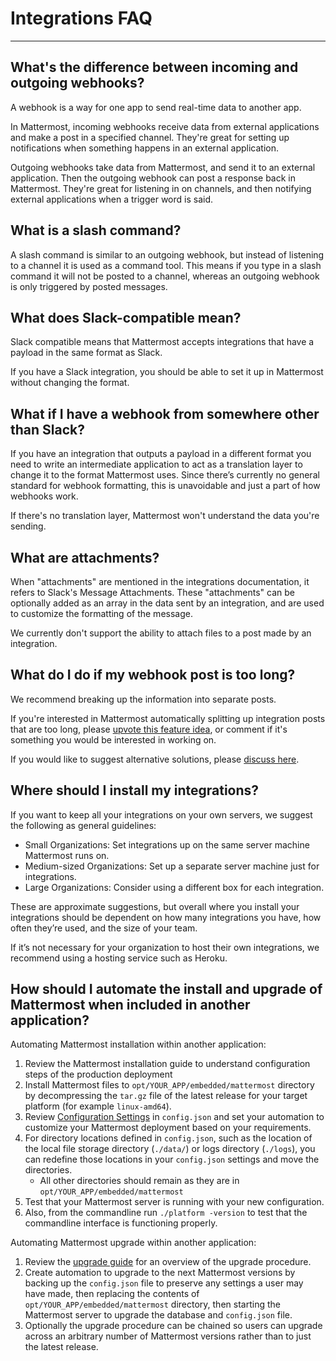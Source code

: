 # Integrations FAQ
---

## What's the difference between incoming and outgoing webhooks? 

A webhook is a way for one app to send real-time data to another app. 

In Mattermost, incoming webhooks receive data from external applications and make a post in a specified channel. They're great for setting up notifications when something happens in an external application. 

Outgoing webhooks take data from Mattermost, and send it to an external application. Then the outgoing webhook can post a response back in Mattermost. They're great for listening in on channels, and then notifying external applications when a trigger word is said. 

## What is a slash command? 

A slash command is similar to an outgoing webhook, but instead of listening to a channel it is used as a command tool. This means if you type in a slash command it will not be posted to a channel, whereas an outgoing webhook is only triggered by posted messages. 

## What does Slack-compatible mean?

Slack compatible means that Mattermost accepts integrations that have a payload in the same format as Slack.  

If you have a Slack integration, you should be able to set it up in Mattermost without changing the format.   

## What if I have a webhook from somewhere other than Slack? 

If you have an integration that outputs a payload in a different format you need to write an intermediate application to act as a translation layer to change it to the format Mattermost uses. Since there’s currently no general standard for webhook formatting, this is unavoidable and just a part of how webhooks work. 

If there's no translation layer, Mattermost won't understand the data you're sending. 

## What are attachments? 

When "attachments" are mentioned in the integrations documentation, it refers to Slack's Message Attachments. These "attachments" can be optionally added as an array in the data sent by an integration, and are used to customize the formatting of the message.

We currently don't support the ability to attach files to a post made by an integration. 

## What do I do if my webhook post is too long?

We recommend breaking up the information into separate posts. 

If you're interested in Mattermost automatically splitting up integration posts that are too long, please [upvote this feature idea](https://mattermost.uservoice.com/forums/306457-general/suggestions/13878750-automatically-break-long-responses-from-integratio), or comment if it's something you would be interested in working on. 

If you would like to suggest alternative solutions, please [discuss here](https://forum.mattermost.org/t/recommendations-for-handling-automation-that-wants-to-post-messages-longer-than-4000-characters-per-message/1393).

## Where should I install my integrations? 

If you want to keep all your integrations on your own servers, we suggest the following as general guidelines:

- Small Organizations: Set integrations up on the same server machine Mattermost runs on.  
- Medium-sized Organizations: Set up a separate server machine just for integrations.  
- Large Organizations: Consider using a different box for each integration.  

These are approximate suggestions, but overall where you install your integrations should be dependent on how many integrations you have, how often they’re used, and the size of your team. 

If it’s not necessary for your organization to host their own integrations, we recommend using a hosting service such as Heroku.

## How should I automate the install and upgrade of Mattermost when included in another application? 

Automating Mattermost installation within another application: 

1. Review the Mattermost installation guide to understand configuration steps of the production deployment 
2. Install Mattermost files to `opt/YOUR_APP/embedded/mattermost` directory by decompressing the `tar.gz` file of the latest release for your target platform (for example `linux-amd64`). 
3. Review [Configuration Settings](http://docs.mattermost.com/administration/config-settings.html) in `config.json` and set your automation to customize your Mattermost deployment based on your requirements. 
4. For directory locations defined in `config.json`, such as the location of the local file storage directory (`./data/`) or logs directory (`./logs`), you can redefine those locations in your `config.json` settings and move the directories.
   - All other directories should remain as they are in `opt/YOUR_APP/embedded/mattermost` 
5. Test that your Mattermost server is running with your new configuration.
6. Also, from the commandline run `./platform -version` to test that the commandline interface is functioning properly.

Automating Mattermost upgrade within another application: 

1. Review the [upgrade guide](http://docs.mattermost.com/administration/upgrade.html) for an overview of the upgrade procedure. 
2. Create automation to upgrade to the next Mattermost versions by backing up the `config.json` file to preserve any settings a user may have made, then replacing the contents of `opt/YOUR_APP/embedded/mattermost` directory, then starting the Mattermost server to upgrade the database and `config.json` file.
3. Optionally the upgrade procedure can be chained so users can upgrade across an arbitrary number of Mattermost versions rather than to just the latest release. 
